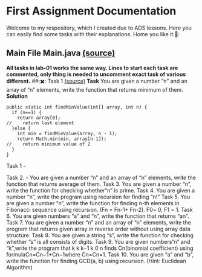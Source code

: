 # First Assignment Documentation
Welcome to my respository, which I created due to ADS lessons. Here you can easily find some tasks with their explanations. Home you like it:🤙:
## Main File Main.java [(source)](https://github.com/rahat-limit/lab-01/blob/master/src/Main.java/)
**All tasks in lab-01 works the same way. Lines to start each task are commented, only thing is needed to uncomment exact task of various different.**
##:✖️: Task 1 [(source)](https://github.com/rahat-limit/lab-01/blob/master/src/Tasks/Task1.java/)
**Task**
You are given a number “n” and an array of “n” elements, write the function that returns minimum of them.
**Solution**
```
public static int findMinValue(int[] array, int n) {
  if (n==1) {
    return array[0];
//    return last element
  }else {
    int min = findMinValue(array, n - 1);
    return Math.min(min, array[n-1]);
//    return minimum value of 2
  }
}
```


Task 1 - 

Task 2. - You are given a number “n” and an array of “n” elements, write the function that returns average of them.
Task 3. You are given a number “n”, write the function for checking whether“n” is prime.
Task 4. You are given a number “n”, write the program using recursion for finding “n!”
Task 5. You are given a number “n”, write the function for finding n-th elements in Fibonacci sequence using recursion. (Fn = Fn-1+ Fn-2). F0= 0, F1 = 1.
Task 6. You are given numbers “a” and “n”, write the function that returns “an”.
Task 7. You are given a number “n” and an array of “n” elements, write the program that returns given array in reverse order without using array data structure.
Task 8. You are given a string “s”, write the function for checking whether “s” is all consists of digits.
Task 9. You are given numbers“n” and “k”,write the program that
k k k−1 k 0 n finds Cn(binomial coefficient) using formulaCn=Cn−1+Cn−1where Cn=Cn=1.
Task 10. You are given “a” and “b”, write the function for finding GCD(a, b) using recursion. (Hint: Euclidean Algorithm)
